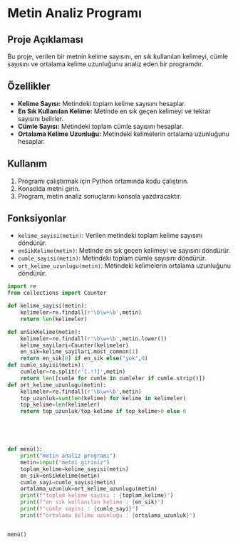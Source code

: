 # Metin Analiz Programı

## Proje Açıklaması
Bu proje, verilen bir metnin kelime sayısını, en sık kullanılan kelimeyi, cümle sayısını ve ortalama kelime uzunluğunu analiz eden bir programdır.

## Özellikler
- **Kelime Sayısı:** Metindeki toplam kelime sayısını hesaplar.
- **En Sık Kullanılan Kelime:** Metinde en sık geçen kelimeyi ve tekrar sayısını belirler.
- **Cümle Sayısı:** Metindeki toplam cümle sayısını hesaplar.
- **Ortalama Kelime Uzunluğu:** Metindeki kelimelerin ortalama uzunluğunu hesaplar.

## Kullanım
1. Programı çalıştırmak için Python ortamında kodu çalıştırın.
2. Konsolda metni girin.
3. Program, metin analiz sonuçlarını konsola yazdıracaktır.


## Fonksiyonlar
- `kelime_sayisi(metin)`: Verilen metindeki toplam kelime sayısını döndürür.
- `enSikKelime(metin)`: Metinde en sık geçen kelimeyi ve sayısını döndürür.
- `cumle_sayisi(metin)`: Metindeki toplam cümle sayısını döndürür.
- `ort_kelime_uzunlugu(metin)`: Metindeki kelimelerin ortalama uzunluğunu döndürür.


```python
import re
from collections import Counter

def kelime_sayisi(metin):
    kelimeler=re.findall(r'\b\w+\b',metin)
    return len(kelimeler)

def enSikKelime(metin):
    kelimeler=re.findall(r'\b\w+\b',metin.lower())
    kelime_sayilari=Counter(kelimeler)
    en_sik=kelime_sayilari.most_common(1)
    return en_sik[0] if en_sik else("yok",0)
def cumle_sayisi(metin):
    cumleler=re.split(r'[.!?]',metin)
    return len([cumle for cumle in cumleler if cumle.strip()])
def ort_kelime_uzunlugu(metin):
    kelimeler=re.findall(r'\b\w+\b',metin)
    top_uzunluk=sum(len(kelime) for kelime in kelimeler)
    top_kelime=len(kelimeler)
    return top_uzunluk/top_kelime if top_kelime>0 else 0





def menü():
    print("metin analiz programı")
    metin=input("metni giriniz")
    toplam_kelime=kelime_sayisi(metin)
    en_sik=enSikKelime(metin)
    cumle_sayi=cumle_sayisi(metin)
    ortalama_uzunluk=ort_kelime_uzunlugu(metin)
    print(f"toplam kelime sayısı : {toplam_kelime}")
    print(f"en sık kullanılan kelime : {en_sik}")
    print(f"cümle sayisi : {cumle_sayi}")
    print(f"ortalama kelime uzunluğu : {ortalama_uzunluk}")


menü()